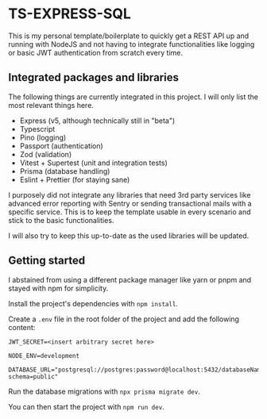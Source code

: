 # TS-EXPRESS-SQL

This is my personal template/boilerplate to quickly get a REST API up and running with NodeJS and not having to integrate functionalities like logging or basic JWT authentication from scratch every time.

## Integrated packages and libraries

The following things are currently integrated in this project. I will only list the most relevant things here.

- Express (v5, although technically still in "beta")
- Typescript
- Pino (logging)
- Passport (authentication)
- Zod (validation)
- Vitest + Supertest (unit and integration tests)
- Prisma (database handling)
- Eslint + Prettier (for staying sane)

I purposely did not integrate any libraries that need 3rd party services like advanced error reporting with Sentry or sending transactional mails with a specific service.
This is to keep the template usable in every scenario and stick to the basic functionalities.

I will also try to keep this up-to-date as the used libraries will be updated.

## Getting started

I abstained from using a different package manager like yarn or pnpm and stayed with npm for simplicity.

Install the project's dependencies with `npm install`.

Create a `.env` file in the root folder of the project and add the following content:

```
JWT_SECRET=<insert arbitrary secret here>

NODE_ENV=development

DATABASE_URL="postgresql://postgres:password@localhost:5432/databaseName?schema=public"
```

Run the database migrations with `npx prisma migrate dev`.

You can then start the project with `npm run dev`.
